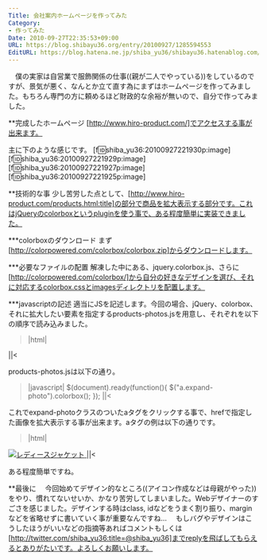 ```yaml
---
Title: 会社案内ホームページを作ってみた
Category:
- 作ってみた
Date: 2010-09-27T22:35:53+09:00
URL: https://blog.shibayu36.org/entry/20100927/1285594553
EditURL: https://blog.hatena.ne.jp/shiba_yu36/shibayu36.hatenablog.com/atom/entry/12704591929888039117
---
```


　僕の実家は自営業で服飾関係の仕事((親が二人でやっている))をしているのですが、景気が悪く、なんとか立て直す為にまずはホームページを作ってみました。もちろん専門の方に頼めるほど財政的な余裕が無いので、自分で作ってみました。

**完成したホームページ
[http://www.hiro-product.com/]でアクセスする事が出来ます。

主に下のような感じです。
[f:id:shiba_yu36:20100927221930p:image]
[f:id:shiba_yu36:20100927221929p:image]
[f:id:shiba_yu36:20100927221927p:image]
[f:id:shiba_yu36:20100927221925p:image]

**技術的な事
少し苦労した点として、[http://www.hiro-product.com/products.html:title]の部分で商品を拡大表示する部分です。これはjQueryのcolorboxというpluginを使う事で、ある程度簡単に実装できました。

***colorboxのダウンロード
まず[http://colorpowered.com/colorbox/colorbox.zip]からダウンロードします。

***必要なファイルの配置
解凍した中にある、jquery.colorbox.js、さらに[http://colorpowered.com/colorbox/]から自分の好きなデザインを選び、それに対応するcolorbox.cssとimagesディレクトリを配置します。

***javascriptの記述
適当にJSを記述します。今回の場合、jQuery、colorbox、それに拡大したい要素を指定するproducts-photos.jsを用意し、それぞれを以下の順序で読み込みました。
>|html|
<script type="text/javascript" src="http://code.jquery.com/jquery-1.4.2.min.js"></script>
<script type="text/javascript" src="statics/js/jquery.colorbox.js"></script>
<script type="text/javascript" src="statics/js/products-photos.js"></script>
||<

products-photos.jsは以下の通り。
>|javascript|
$(document).ready(function(){
    $("a.expand-photo").colorbox();
});
||<

これでexpand-photoクラスのついたaタグをクリックする事で、hrefで指定した画像を拡大表示する事が出来ます。aタグの例は以下の通りです。
>|html|
<a class="expand-photo" href="statics/photos/org/ladies-jk-set.gif">
  <img src="statics/photos/org/ladies-jk-small.gif"
       alt="レディースジャケット"
       title="レディースジャケット"
       class="product-photo" />
</a>
||<

ある程度簡単ですね。

**最後に
　今回始めてデザイン的なところ((アイコン作成などは母親がやった))をやり、慣れてないせいか、かなり苦労してしまいました。Webデザイナーのすごさを感じました。デザインする時はclass, idなどをうまく割り振り、marginなどを省略せずに書いていく事が重要なんですね...
　もしバグやデザインはこうしたほうがいいなどの指摘等あればコメントもしくは[http://twitter.com/shiba_yu36:title=@shiba_yu36]までreplyを飛ばしてもらえるとありがたいです。よろしくお願いします。
